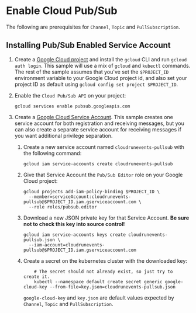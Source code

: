 # Enable Cloud Pub/Sub

The following are prerequisites for `Channel`, `Topic` and `PullSubscription`.

## Installing Pub/Sub Enabled Service Account

1. Create a
   [Google Cloud project](https://cloud.google.com/resource-manager/docs/creating-managing-projects)
   and install the `gcloud` CLI and run `gcloud auth login`. This sample will
   use a mix of `gcloud` and `kubectl` commands. The rest of the sample assumes
   that you've set the `$PROJECT_ID` environment variable to your Google Cloud
   project id, and also set your project ID as default using
   `gcloud config set project $PROJECT_ID`.

1. Enable the `Cloud Pub/Sub API` on your project:

   ```shell
   gcloud services enable pubsub.googleapis.com
   ```

1. Create a
   [Google Cloud Service Account](https://console.cloud.google.com/iam-admin/serviceaccounts/project).
   This sample creates one service account for both registration and receiving
   messages, but you can also create a separate service account for receiving
   messages if you want additional privilege separation.

   1. Create a new service account named `cloudrunevents-pullsub` with the
      following command:
      ```shell
      gcloud iam service-accounts create cloudrunevents-pullsub
      ```
   1. Give that Service Account the `Pub/Sub Editor` role on your Google Cloud
      project:
      ```shell
      gcloud projects add-iam-policy-binding $PROJECT_ID \
        --member=serviceAccount:cloudrunevents-pullsub@$PROJECT_ID.iam.gserviceaccount.com \
        --role roles/pubsub.editor
      ```
   1. Download a new JSON private key for that Service Account. **Be sure not to
      check this key into source control!**
      ```shell
      gcloud iam service-accounts keys create cloudrunevents-pullsub.json \
        --iam-account=cloudrunevents-pullsub@$PROJECT_ID.iam.gserviceaccount.com
      ```
   1. Create a secret on the kubernetes cluster with the downloaded key:

      ```shell
          # The secret should not already exist, so just try to create it.
          kubectl --namespace default create secret generic google-cloud-key --from-file=key.json=cloudrunevents-pullsub.json
      ```

      `google-cloud-key` and `key.json` are default values expected by
      `Channel`, `Topic` and `PullSubscription`.
